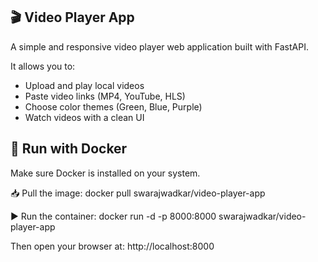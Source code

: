 🎬 Video Player App
-------------------

A simple and responsive video player web application built with FastAPI.

It allows you to:
- Upload and play local videos
- Paste video links (MP4, YouTube, HLS)
- Choose color themes (Green, Blue, Purple)
- Watch videos with a clean UI

🐳 Run with Docker
------------------

Make sure Docker is installed on your system.

📥 Pull the image:
    docker pull swarajwadkar/video-player-app

▶️ Run the container:
    docker run -d -p 8000:8000 swarajwadkar/video-player-app

Then open your browser at:
    http://localhost:8000

